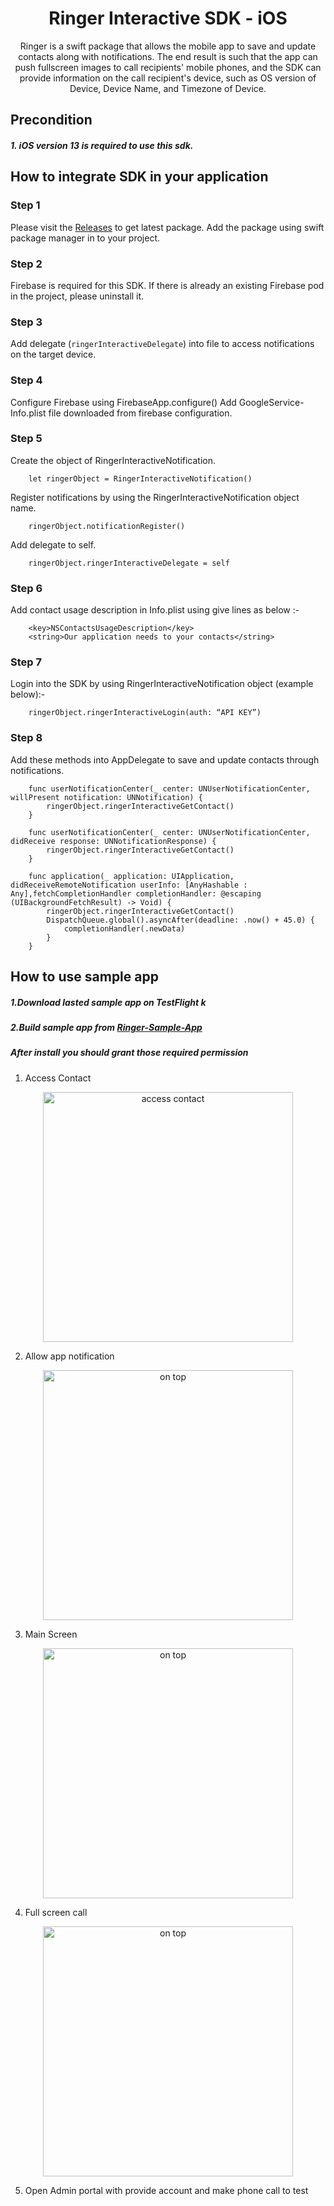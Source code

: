<h1 align="center">Ringer Interactive SDK - iOS</h1>

<p align="center">
Ringer is a swift package that allows the mobile app to save and update contacts along with notifications. The end result is such that the app can push fullscreen images to call recipients' mobile phones, and the SDK can provide information on the call recipient's device, such as OS version of Device, Device Name, and Timezone of Device.
</p>


## Precondition 

##### 1. iOS version 13 is required to use this sdk.



## How to integrate SDK in your application
### Step 1
Please visit the [Releases](https://github.com/RingerInteractive/Ringer-Interactive-iOS-SDK) to get latest package.
Add the package using swift package manager in to your project.

### Step 2
Firebase is required for this SDK. If there is already an existing Firebase pod in the project, please uninstall it.

### Step 3
Add delegate (`ringerInteractiveDelegate`) into file to access notifications on the target device.

### Step 4
Configure Firebase using FirebaseApp.configure()
Add GoogleService-Info.plist file downloaded from firebase configuration.

### Step 5
Create the object of RingerInteractiveNotification.
```
	let ringerObject = RingerInteractiveNotification()
```
Register notifications by using the RingerInteractiveNotification object name.
```
	ringerObject.notificationRegister()
```
Add delegate to self.
```
	ringerObject.ringerInteractiveDelegate = self
```
### Step 6
Add contact usage description in Info.plist using give lines as below  :-
```	
	<key>NSContactsUsageDescription</key>
	<string>Our application needs to your contacts</string>
```

### Step 7
Login into the SDK by using RingerInteractiveNotification object (example below):-
```
	ringerObject.ringerInteractiveLogin(auth: “API KEY”)
```
### Step 8
Add these methods into AppDelegate to save and update contacts through notifications.
```
	func userNotificationCenter(_ center: UNUserNotificationCenter, willPresent notification: UNNotification) {
		ringerObject.ringerInteractiveGetContact()
	}
    
	func userNotificationCenter(_ center: UNUserNotificationCenter, didReceive response: UNNotificationResponse) {
		ringerObject.ringerInteractiveGetContact()
	}
    
	func application(_ application: UIApplication, didReceiveRemoteNotification userInfo: [AnyHashable : Any],fetchCompletionHandler completionHandler: @escaping (UIBackgroundFetchResult) -> Void) {
		ringerObject.ringerInteractiveGetContact()
		DispatchQueue.global().asyncAfter(deadline: .now() + 45.0) {
		    completionHandler(.newData)
		}
	}
```


## How to use sample app
##### 1.Download lasted sample app on TestFlight k
##### 2.Build sample app from [Ringer-Sample-App](https://github.com/RingerInteractive/Ringer-SDK-Sample-App-IOS)

##### After install you should grant those required permission 
1. Access Contact

<p align="center"><img src="https://raw.githubusercontent.com/RingerInteractive/Ringer-SDK-Sample-App-IOS/master/access_contact.jpg" width="400" alt="access contact"></p>

2. Allow app notification
<p align="center"><img src="https://raw.githubusercontent.com/RingerInteractive/Ringer-SDK-Sample-App-IOS/master/notification.jpg" width="400" alt="on top"></p>

3. Main Screen
<p align="center"><img src="https://raw.githubusercontent.com/RingerInteractive/Ringer-SDK-Sample-App-IOS/master/home_screen.jpg" width="400" alt="on top"></p>

4. Full screen call
<p align="center"><img src="https://raw.githubusercontent.com/RingerInteractive/Ringer-SDK-Sample-App-IOS/master/app_setting.jpg" width="400" alt="on top"></p>

5. Open Admin portal with provide account and make phone call to test 






